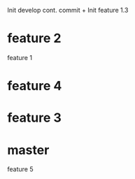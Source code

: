 Init develop cont. commit + Init feature 1.3

feature 2
=======
feature 1


feature 4
=======
feature 3
=======
master
=======
feature 5
